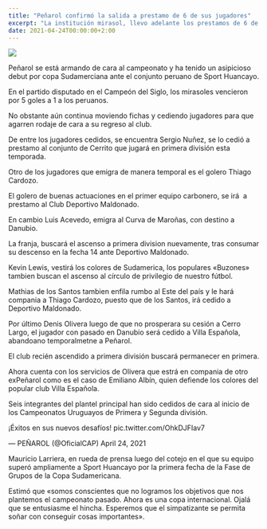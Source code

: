 ```yaml
---
title: "Peñarol confirmó la salida a prestamo de 6 de sus jugadores"
excerpt: "La institución mirasol, llevo adelante los prestamos de 6 de sus judadores. Denis Olivera y Thiago Cardozo entre otros son algunos de los que salen a préstamo de Peñarol"
date: 2021-04-24T00:00:00+2:00
---
```



<img src="https://camo.githubusercontent.com/54c38039de7a1c8102b06666792aafca29cf3979e33921bf2eda7d4f01ede5f2/68747470733a2f2f7777772e72657075626c6963612e636f6d2e75792f77702d636f6e74656e742f75706c6f6164732f323032312f30342f5275676c696f2e6a7067">


Peñarol se está armando de cara al campeonato y ha tenido un asipicioso debut por copa Sudamerciana ante el conjunto peruano de Sport Huancayo.


En el partido disputado en el Campeón del Siglo, los mirasoles vencieron por 5 goles a 1 a los peruanos.


No obstante aún continua moviendo fichas y cediendo jugadores para que agarren rodaje de cara a su regreso al club.


De entre los jugadores cedidos, se encuentra Sergio Nuñez, se lo cedió a prestamo al conjunto de Cerrito que jugará en primera división esta temporada.


Otro de los jugadores que emigra de manera temporal es el golero Thiago Cardozo.


El golero de buenas actuaciones en el primer equipo carbonero, se irá  a prestamo al Club Deportivo Maldonado.


En cambio Luis Acevedo, emigra al Curva de Maroñas, con destino a Danubio.


La franja, buscará el ascenso a primera division nuevamente, tras consumar su descenso en la fecha 14 ante Deportivo Maldonado.


Kevin Lewis, vestirá los colores de Sudamerica, los populares «Buzones» tambien buscan el ascenso al círculo de privilegio de nuestro fútbol.


Mathias de los Santos tambien enfila rumbo al Este del país y le hará compania a Thiago Cardozo, puesto que de los Santos, irá cedido a Deportivo Maldonado.


Por último Denis Olivera luego de que no prosperara su cesión a Cerro Largo, el jugador con pasado en Danubio será cedido a Villa Española, abandoano temporalmetne a Peñarol.


El club recién ascendido a primera división buscará permanecer en primera.


Ahora cuenta con los servicios de Olivera que estrá en compania de otro exPeñarol como es el caso de Emiliano Albín, quien defiende los colores del popular club Villa Española.


Seis integrantes del plantel principal han sido cedidos de cara al inicio de los Campeonatos Uruguayos de Primera y Segunda división.


¡Éxitos en sus nuevos desafíos! pic.twitter.com/OhkDJFIav7


— PEÑAROL (@OficialCAP) April 24, 2021





Mauricio Larriera, en rueda de prensa luego del cotejo en el que su equipo superó ampliamente a Sport Huancayo por la primera fecha de la Fase de Grupos de la Copa Sudamericana.


Estimó que «somos conscientes que no logramos los objetivos que nos plantemos el campeonato pasado. Ahora es una copa internacional. Ojalá que se entusiasme el hincha. Esperemos que el simpatizante se permita soñar con conseguir cosas importantes».











